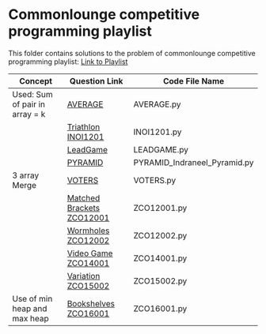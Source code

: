 # Commonlounge competitive programming playlist

This folder contains solutions to the problem of commonlounge competitive programming playlist:
<a href="https://www.commonlounge.com/discussion/5d2822257dfa49328d85fd27cf114441/main?r=fbp&p=cp" target='_blank'>Link to Playlist</a>

|      Concept                  | 			Question Link	    	|	  Code File Name  |
|-------------------------------|-----------------------------------|---------------------|
|Used: Sum of pair in array = k |[AVERAGE](http://opc.iarcs.org.in/index.php/problems/AVERAGE)|AVERAGE.py|
|                               |[Triathlon INOI1201](https://www.codechef.com/IOIPRAC/problems/INOI1201)|INOI1201.py|
|                               |[LeadGame](http://opc.iarcs.org.in/index.php/problems/LEADGAME)|LEADGAME.py|
|                               |[PYRAMID](http://opc.iarcs.org.in/index.php/problems/PYRAMID)|PYRAMID_Indraneel_Pyramid.py|
|3 array Merge                  |[VOTERS](http://opc.iarcs.org.in/index.php/problems/VOTERS)|VOTERS.py|
|                               |[Matched Brackets ZCO12001](https://www.codechef.com/ZCOPRAC/problems/ZCO12001)|ZCO12001.py|
|                               |[Wormholes ZCO12002](https://www.codechef.com/ZCOPRAC/problems/ZCO12002)|ZCO12002.py|
|                               |[Video Game ZCO14001](https://www.codechef.com/ZCOPRAC/problems/ZCO14001)|ZCO14001.py|
|                               |[Variation ZCO15002](https://www.codechef.com/ZCOPRAC/problems/ZCO15002)|ZCO15002.py|
|Use of min heap and max heap   |[Bookshelves ZCO16001](https://www.codechef.com/ZCOPRAC/problems/ZCO16001)|ZCO16001.py|
